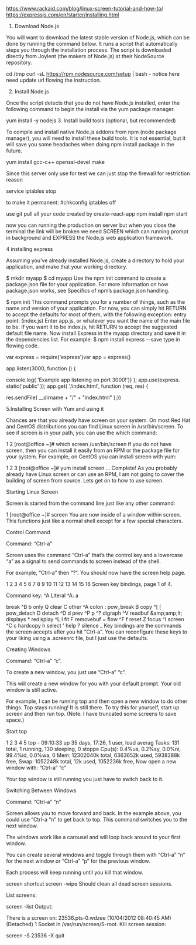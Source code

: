 https://www.rackaid.com/blog/linux-screen-tutorial-and-how-to/
https://expressjs.com/en/starter/installing.html

1. Download Node.js

You will want to download the latest stable version of Node.js, which can be done by running the command below. It runs a script that automatically steps you through the installation process. The script is downloaded directly from Joylent (the makers of Node.js) at their NodeSource repository.

 cd /tmp
 curl -sL https://rpm.nodesource.com/setup | bash -
notice here need update url flowing the instruction.

2. Install Node.js

Once the script detects that you do not have Node.js installed, enter the following command to begin the install via the yum package manager.

 yum install -y nodejs
3. Install build tools (optional, but recommended)

To compile and install native Node.js addons from npm (node package manager), you will need to install these build tools. It is not essential, but it will save you some headaches when doing npm install package in the future.

 yum install gcc-c++ openssl-devel make



Since this server only use for test we can just stop the firewall for restriction reason

service iptables stop

to make it permanent:
#chkconfig iptables off

use git pull all your code created by create-react-app
npm install
npm start

now you can running the production on server but when you close the terminal the link will be broken
we need SCREEN which can running prompt in background and EXPRESS the Node.js web application framework.

4 installing express

Assuming you’ve already installed Node.js, create a directory to hold your application, and make that your working directory.

$ mkdir myapp
$ cd myapp
Use the npm init command to create a package.json file for your application. For more information on how package.json works, see Specifics of npm’s package.json handling.

$ npm init
This command prompts you for a number of things, such as the name and version of your application. For now, you can simply hit RETURN to accept the defaults for most of them, with the following exception:
entry point: (index.js)
Enter app.js, or whatever you want the name of the main file to be. If you want it to be index.js, hit RETURN to accept the suggested default file name.
Now install Express in the myapp directory and save it in the dependencies list. For example:
$ npm install express --save
type in flowing code.

var express = require('express')var
 app = express()

app.listen(3000,
function () {

  console.log(
'Example app listening on port 3000!')}
);
app.use(express.
static('public'
));
app.get(
'/index.html', function (req, res) {

   res.sendFile( __dirname +
"/" + "index.html" );})


5.Installing Screen with Yum and using it

Chances are that you already have screen on your system. On most Red Hat and CentOS distributions you can find Linux screen  in /usr/bin/screen. To see if screen is in your path, you can use the which command:

1
2
[root@office ~]# which screen
/usr/bin/screen
If you do not have screen, then you can install it easily from an RPM or the package file for your system. For example, on CentOS you can install screen with yum:

1
2
3
[root@office ~]# yum install screen
...
Complete!
As you probably already have Linux screen or can use an RPM, I am not going to cover the building of screen from source. Lets get on to how to use screen.

Starting Linux Screen

Screen is started from the command line just like any other command:

1
[root@office ~]# screen
You are now inside of a window within screen. This functions just like a normal shell except for a few special characters.

Control Command

Command: “Ctrl-a”

Screen uses the command “Ctrl-a” that’s the control key and a lowercase “a”  as a signal to send commands to screen instead of the shell.

For example, “Ctrl-a” then “?”. You should now have the screen help page.

1
2
3
4
5
6
7
8
9
10
11
12
13
14
15
16
Screen key bindings, page 1 of 4.

Command key:  ^A   Literal ^A:  a

break      ^B b          only       Q
clear      C             other      ^A
colon      :             pow_break  B
copy       ^[ [          pow_detach D
detach     ^D d          prev       ^P p ^?
digraph    ^V            readbuf    &amp;amp;amp;lt;
displays   *             redisplay  ^L l
fit        F             removebuf  =
flow       ^F f          reset      Z
focus      ^I            screen     ^C c
hardcopy   h             select     '
help       ?             silence    _
Key bindings are the commands the screen accepts after you hit “Ctrl-a”. You can reconfigure these keys to your liking using a .screenrc file, but I just use the defaults.

Creating Windows

Command: “Ctrl-a” “c”.

To create a new window, you just use “Ctrl-a” “c”.

This will create a new window for you with your default prompt.  Your old window is still active.

For example, I can be running top and then open a new window to do other things. Top stays running! It is still there. To try this for yourself, start up screen and then run top. (Note: I have truncated some screens to save space.)

Start top

1
2
3
4
5
top - 09:10:33 up 35 days, 17:26,  1 user,  load averag
Tasks: 131 total,   1 running, 130 sleeping,   0 stoppe
Cpu(s):  0.4%us,  0.2%sy,  0.0%ni, 99.4%id,  0.0%wa,  0
Mem:  12302040k total,  6363652k used,  5938388k free,
Swap:  1052248k total,       12k used,  1052236k free,
Now open a new window with: “Ctrl-a” “c”

Your top window is still running you just have to switch back to it.

Switching Between Windows

Command: “Ctrl-a” “n”

Screen allows you to move forward and back. In the example above, you could use “Ctrl-a “n” to get back to top. This command switches you to the next window.

The windows work like a carousel and will loop back around to your first window.

You can create several windows and toggle through them with “Ctrl-a” “n” for the next window or “Ctrl-a” “p” for the previous window.

Each process will keep running until you kill that window.

screen shortcut
screen -wipe
Should clean all dead screen sessions.

List screens:

screen -list
Output:

There is a screen on:
23536.pts-0.wdzee       (10/04/2012 08:40:45 AM)        (Detached)
1 Socket in /var/run/screen/S-root.
Kill screen session:

screen -S 23536 -X quit
